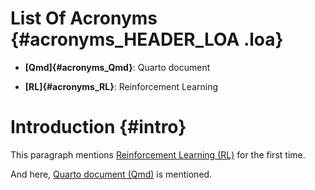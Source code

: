 # List Of Acronyms {#acronyms_HEADER_LOA .loa}

<div>

-   **[Qmd]{#acronyms_Qmd}**: Quarto document

-   **[RL]{#acronyms_RL}**: Reinforcement Learning

</div>

# Introduction {#intro}

This paragraph mentions [Reinforcement Learning (RL)](#acronyms_RL) for the first time.

And here, [Quarto document (Qmd)](#acronyms_Qmd) is mentioned.
